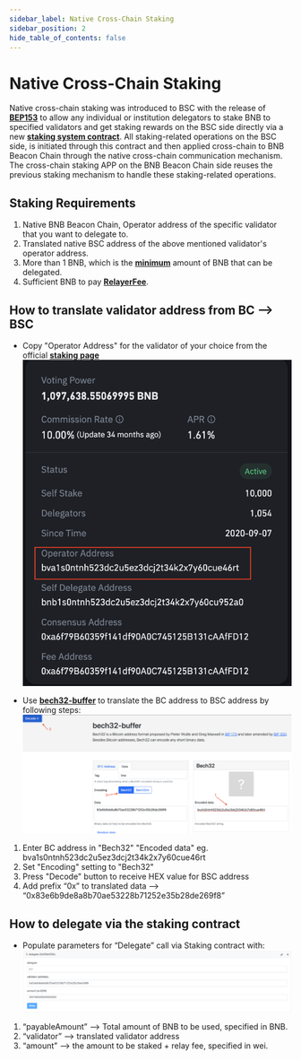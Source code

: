 ```yaml
---
sidebar_label: Native Cross-Chain Staking
sidebar_position: 2
hide_table_of_contents: false
---
```


# Native Cross-Chain Staking

Native cross-chain staking was introduced to BSC with the release of **[BEP153](https://github.com/bnb-chain/BEPs/blob/master/BEP153.md)** to allow any individual or institution delegators to stake BNB to specified validators and get staking rewards on the BSC side directly via a new **[staking system contract](https://testnet.bscscan.com/address/0x0000000000000000000000000000000000002001)**. All staking-related operations on the BSC side, is initiated through this contract and then applied cross-chain to BNB Beacon Chain through the native cross-chain communication mechanism. The cross-chain staking APP on the BNB Beacon Chain side reuses the previous staking mechanism to handle these staking-related operations.

## Staking Requirements

1. Native BNB Beacon Chain, Operator address of the specific validator that you want to delegate to.
2. Translated native BSC address of the above mentioned validator's operator address.
3. More than 1 BNB, which is the **[minimum](https://testnet.bscscan.com/address/0x0000000000000000000000000000000000002001#readContract#F39)** amount of BNB that can be delegated.
4. Sufficient BNB to pay **[RelayerFee](https://testnet.bscscan.com/address/0x0000000000000000000000000000000000002001#readContract#F42)**.

## How to translate validator address from BC --> BSC

- Copy "Operator Address" for the validator of your choice from the official **[staking page](https://www.bnbchain.org/en/staking)**
![OperatorAddress](../../static/img/assets/operator-address.png)

- Use **[bech32-buffer](https://slowli.github.io/bech32-buffer/)** to translate the BC address to BSC address by following steps:
![Bech32](../../static/img/assets/bech32-buffer.png)

1. Enter BC address in "Bech32" "Encoded data" eg. bva1s0ntnh523dc2u5ez3dcj2t34k2x7y60cue46rt
2. Set "Encoding" setting to "Bech32"
3. Press "Decode" button to receive HEX value for BSC address
4. Add prefix “0x” to translated data —> “0x83e6b9de8a8b70ae53228b71252e35b28de269f8”

## How to delegate via the staking contract

- Populate parameters for “Delegate” call via Staking contract with: 
![Delegate](../../static/img/assets/bsc-delegate.png)
1. “payableAmount” —> Total amount of BNB to be used, specified in BNB.
2. “validator” —> translated validator address
3. “amount” —> the amount to be staked + relay fee, specified in wei.

